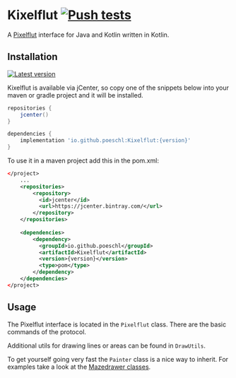 # Kixelflut [![Push tests](https://img.shields.io/github/workflow/status/Poeschl/Kixelflut/Master%20check)](https://github.com/Poeschl/Kixelflut/actions)

A [Pixelflut](https://github.com/defnull/pixelflut) interface for Java and Kotlin written in Kotlin.

## Installation

[![Latest version](https://img.shields.io/bintray/v/poeschl/maven/Kixelflut.svg?label=latest%20release&maxAge=3600)](https://bintray.com/poeschl/maven/Kixelflut)

Kixelflut is available via jCenter, so copy one of the snippets below into your maven or gradle project and it will be installed.

```groovy
repositories {
    jcenter()
}

dependencies {
    implementation 'io.github.poeschl:Kixelflut:{version}'
}

```

To use it in a maven project add this in the pom.xml:

```xml
</project>
    ...
    <repositories>
        <repository>
          <id>jcenter</id>
          <url>https://jcenter.bintray.com/</url>
        </repository>
    </repositories>
    
    <dependencies> 
        <dependency>
          <groupId>io.github.poeschl</groupId>
          <artifactId>Kixelflut</artifactId>
          <version>{version}</version>
          <type>pom</type>
        </dependency>
    </dependencies>
</project>
```


## Usage

The Pixelflut interface is located in the `Pixelflut` class. There are the basic commands of the protocol.

Additional utils for drawing lines or areas can be found in `DrawUtils`.

To get yourself going very fast the `Painter` class is a nice way to inherit.
For examples take a look at the [Mazedrawer classes](https://github.com/Poeschl/PixelMaze/blob/master/src/main/kotlin/io/github/poeschl/pixelflutmaze/labyrinth/LabyrinthDrawer.kt).
